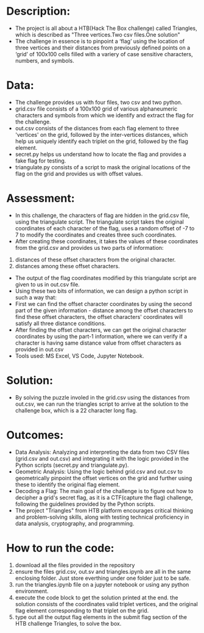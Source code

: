 # Description:
* The project is all about a HTB(Hack The Box challenge) called Triangles, which is described as "Three vertices.Two csv files.One solution"
* The challenge in essence is to pinpoint a ‘flag’ using the location of three vertices and their distances from previously defined points on a ‘grid’ of 100x100 cells filled with a variery of case sensitive characters, numbers, and symbols.
# Data:
* The challenge provides us with four files, two csv and two python.
* grid.csv file consists of a 100x100 grid of various alphaneumeric characters and symbols from which we identify and extract the flag for the challenge.
* out.csv consists of the distances from each flag element to three 'vertices' on the grid, followed by the inter-vertices distances, which help us uniquely identify each triplet on the grid, followed by the flag element.
* secret.py helps us understand how to locate the flag and provides a fake flag for testing.
* triangulate.py consists of a script to mask the original locations of the flag on the grid and provides us with offset values.
# Assessment:
* In this challenge, the characters of flag are hidden in the grid.csv file, using the triangulate script. The triangulate script takes the original coordinates of each character of the flag, uses a random offset of -7 to 7 to modify the coordinates and creates three such coordinates.
* After creating these coordinates, it takes the values of these coordinates from the grid.csv and provides us two parts of information:
 1) distances of these offset characters from the original character.
 2) distances among these offset characters.
* The output of the flag coordinates modified by this triangulate script are given to us in out.csv file.
* Using these two bits of information, we can design a python script in such a way that:
* First we can find the offset character coordinates by using the second part of the given information - distance among the offset characters to find these offset characters, the offset characters' coordinates will satisfy all three distance conditions.
* After finding the offset characters, we can get the original character coordinates by using the part-1 information, where we can verify if a character is having same distance value from offset characters as provided in out.csv
* Tools used: MS Excel, VS Code, Jupyter Notebook.
# Solution:
* By solving the puzzle involed in the grid.csv using the distances from out.csv, we can run the triangles script to arrive at the solution to the challenge box, which is a 22 character long flag.
# Outcomes:
* Data Analysis: Analyzing and interpreting the data from two CSV files (grid.csv and out.csv) and integrating it with the logic provided in the Python scripts (secret.py and triangulate.py).
* Geometric Analysis: Using the logic behind grid.csv and out.csv to geometrically pinpoint the offset vertices on the grid and further using these to identify the original flag element.
* Decoding a Flag: The main goal of the challenge is to figure out how to decipher a grid's secret flag, as it is a CTF(capture the flag) challenge, following the guidelines provided by the Python scripts.
* The project "Triangles" from HTB platform encourages critical thinking and problem-solving skills, along with testing technical proficiency in data analysis, cryptography, and programming.
# How to run the code:
1. download all the files provided in the repository
2. ensure the files grid.csv, out.sv and triangles.ipynb are all in the same enclosing folder. Just store everthing under one folder just to be safe.
3. run the triangles.ipynb file on a jupyter notebook or using any python environment.
4. execute the code block to get the solution printed at the end. the solution consists of the coordinates valid triplet vertices, and the original flag element corresponding to that triplet on the grid.
5. type out all the output flag elements in the submit flag section of the HTB challenge Triangles, to solve the box. 
